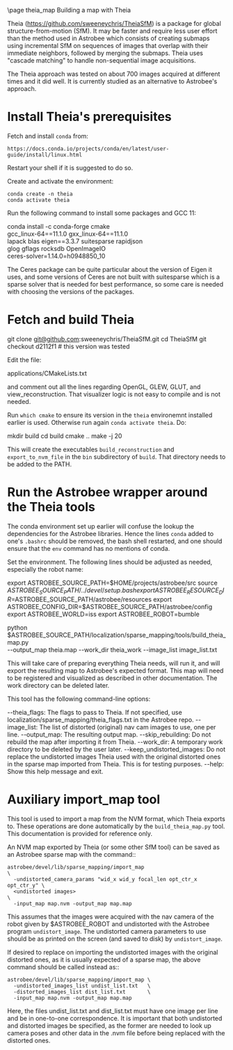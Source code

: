 \page theia_map Building a map with Theia

Theia (https://github.com/sweeneychris/TheiaSfM) is a package for
global structure-from-motion (SfM). It may be faster and require less
user effort than the method used in Astrobee which consists of
creating submaps using incremental SfM on sequences of images that
overlap with their immediate neighbors, followed by merging the
submaps. Theia uses "cascade matching" to handle non-sequential image
acquisitions.

The Theia approach was tested on about 700 images acquired at
different times and it did well. It is currently studied as an
alternative to Astrobee's approach.

# Install Theia's prerequisites

Fetch and install ``conda`` from:

    https://docs.conda.io/projects/conda/en/latest/user-guide/install/linux.html

Restart your shell if it is suggested to do so. 

Create and activate the environment:

    conda create -n theia   
    conda activate theia

Run the following command to install some packages and GCC 11:

  conda install -c conda-forge cmake                \
     gcc_linux-64==11.1.0 gxx_linux-64==11.1.0      \
     lapack blas eigen==3.3.7 suitesparse rapidjson \
     glog gflags rocksdb OpenImageIO                \
     ceres-solver=1.14.0=h0948850_10 
 
The Ceres package can be quite particular about the version of Eigen
it uses, and some versions of Ceres are not built with suitesparse
which is a sparse solver that is needed for best performance, so some
care is needed with choosing the versions of the packages.

# Fetch and build Theia

  git clone git@github.com:sweeneychris/TheiaSfM.git
  cd TheiaSfM
  git checkout d2112f1 # this version was tested

Edit the file:

  applications/CMakeLists.txt

and comment out all the lines regarding OpenGL, GLEW, GLUT, and 
view_reconstruction. That visualizer logic is not easy to compile
and is not needed.

Run ``which cmake`` to ensure its version in the ``theia`` environemnt
installed earlier is used. Otherwise run again ``conda activate
theia``.  Do:

  mkdir build
  cd build
  cmake ..
  make -j 20

This will create the executables ``build_reconstruction`` and
``export_to_nvm_file`` in the ``bin`` subdirectory of ``build``. That
directory needs to be added to the PATH.

# Run the Astrobee wrapper around the Theia tools

The conda environment set up earlier will confuse the lookup the
dependencies for the Astrobee libraries. Hence the lines ``conda`` added
to one's ``.bashrc`` should be removed, the bash shell restarted, and
one should ensure that the ``env`` command has no mentions of conda.

Set the environment. The following lines should be adjusted as needed,
especially the robot name:

  export ASTROBEE_SOURCE_PATH=$HOME/projects/astrobee/src
  source $ASTROBEE_SOURCE_PATH/../devel/setup.bash
  export ASTROBEE_RESOURCE_DIR=$ASTROBEE_SOURCE_PATH/astrobee/resources
  export ASTROBEE_CONFIG_DIR=$ASTROBEE_SOURCE_PATH/astrobee/config
  export ASTROBEE_WORLD=iss
  export ASTROBEE_ROBOT=bumble

  python $ASTROBEE_SOURCE_PATH/localization/sparse_mapping/tools/build_theia_map.py \
     --output_map theia.map --work_dir theia_work --image_list image_list.txt

This will take care of preparing everything Theia needs, will run it,
and will export the resulting map to Astrobee's expected format. This
map will need to be registered and visualized as described in other
documentation. The work directory can be deleted later.

This tool has the following command-line options:

  --theia_flags: The flags to pass to Theia. If not specified, use
    localization/sparse_mapping/theia_flags.txt in the Astrobee repo.
  --image_list: The list of distorted (original) nav cam images to
    use, one per line.
  --output_map: The resulting output map.
  --skip_rebuilding: Do not rebuild the map after importing it from 
    Theia.
  --work_dir: A temporary work directory to be deleted by the user
    later.
  --keep_undistorted_images: Do not replace the undistorted images 
    Theia used with the original distorted ones in the sparse map
    imported from Theia. This is for testing purposes.
  --help: Show this help message and exit.

# Auxiliary import_map tool

This tool is used to import a map from the NVM format, which Theia
exports to. These operations are done automatically by the
``build_theia_map.py`` tool. This documentation is provided for
reference only.
 
An NVM map exported by Theia (or some other SfM tool) can be saved as
an Astrobee sparse map with the command::

    astrobee/devel/lib/sparse_mapping/import_map                             \
      -undistorted_camera_params "wid_x wid_y focal_len opt_ctr_x opt_ctr_y" \
      <undistorted images>                                                   \
      -input_map map.nvm -output_map map.map
 
This assumes that the images were acquired with the nav camera of the
robot given by $ASTROBEE_ROBOT and undistorted with the Astrobee
program ``undistort_image``. The undistorted camera parameters to use
should be as printed on the screen (and saved to disk) by
``undistort_image``.

If desired to replace on importing the undistorted images with the
original distorted ones, as it is usually expected of a sparse map,
the above command should be called instead as::
  
    astrobee/devel/lib/sparse_mapping/import_map \
      -undistorted_images_list undist_list.txt   \
      -distorted_images_list dist_list.txt       \
      -input_map map.nvm -output_map map.map

Here, the files undist_list.txt and dist_list.txt must have one image
per line and be in one-to-one correspondence. It is important that
both undistorted and distorted images be specified, as the former are
needed to look up camera poses and other data in the .nvm file before
being replaced with the distorted ones.
